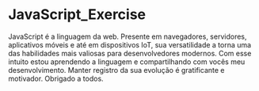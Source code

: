 # JavaScript_Exercise

JavaScript é a linguagem da web. Presente em navegadores, servidores, aplicativos móveis e até em dispositivos IoT, sua versatilidade a torna uma das habilidades mais valiosas para desenvolvedores modernos. Com esse intuito estou aprendendo a linguagem e compartilhando com vocês meu desenvolvimento.
Manter registro da sua evolução é gratificante e motivador. 
Obrigado a todos.
